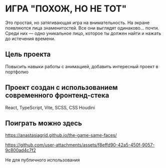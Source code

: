 # ИГРА "ПОХОЖ, НО НЕ ТОТ"

Это простая, но затягивающая игра на внимательность. На экране появляются лица знаменитостей. Все они выглядят
одинаково... почти. Среди них — одно уникальное лицо, которое ты должен найти и нажать до истечения времени.

## Цель проекта

Повысить навыки работы с анимацией, добавить интересный проект в портфолио

## Проект создан с использованием современного фронтенд-стека

React, TypeScript, Vite, SCSS, CSS Houdini

## Поиграть можно здесь
https://anastasiagrid.github.io/the-game-same-faces/


https://github.com/user-attachments/assets/f8effd90-42a5-450f-9057-9c800ad4c7f2



Не для публичного использования
